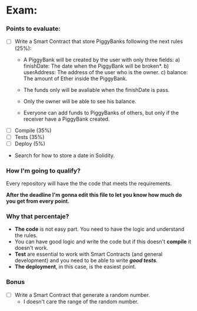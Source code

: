 # Exam:
### Points to evaluate:
- [ ] Write a Smart Contract that store PiggyBanks following the next rules (25%):
  - A PiggyBank will be created by the user with only three fields:
    a) finishDate: The date when the PiggyBank will be broken*.
    b) userAddress: The address of the user who is the owner.
    c) balance: The amount of Ether inside the PiggyBank.

  - The funds only will be avaliable when the finishDate is pass.
  - Only the owner will be able to see his balance.
  - Everyone can add funds to PiggyBanks of others, but only if the receiver have a PiggyBank created.
- [ ] Compile (35%)
- [ ] Tests (35%)
- [ ] Deploy (5%)

* Search for how to store a date in Solidity.

### How I'm going to qualify?
Every repository will have the the code that meets the requirements.

**After the deadline I'm gonna edit this file to let you know how much do you get from every point.**

### Why that percentaje?
- **The code** is not easy part. You need to have the logic and understand the rules.
- You can have good logic and write the code but if this doesn't **compile** it doesn't work.
- **Test** are essential to work with Smart Contracts (and general development) and you need to be able to write _**good tests**_.
- **The deployment**, in this case, is the easiest point.

### **Bonus**

- [ ] Write a Smart Contract that generate a random number.
  - I doesn't care the range of the random number.

